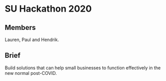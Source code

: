 # SU Hackathon 2020

## Members
Lauren, Paul and Hendrik.

## Brief
Build solutions that can help small businesses to function effectively in the new normal post-COVID.
